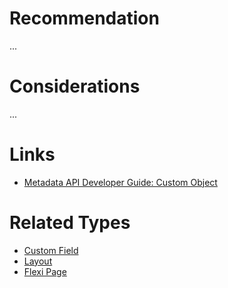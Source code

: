 # Recommendation

...

# Considerations

...

# Links

- [Metadata API Developer Guide: Custom Object](https://developer.salesforce.com/docs/atlas.en-us.238.0.api_meta.meta/api_meta/customobject.htm)

# Related Types

- [Custom Field](custom-field.md)
- [Layout](layout.md)
- [Flexi Page](flexi-page.md)
